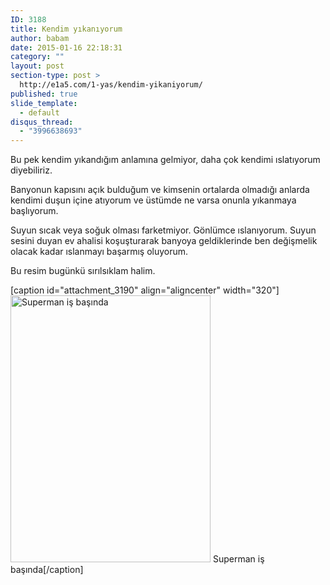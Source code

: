```yaml
---
ID: 3188
title: Kendim yıkanıyorum
author: babam
date: 2015-01-16 22:18:31
category: ""
layout: post
section-type: post >
  http://e1a5.com/1-yas/kendim-yikaniyorum/
published: true
slide_template:
  - default
disqus_thread:
  - "3996638693"
---
```

Bu pek kendim yıkandığım anlamına gelmiyor, daha çok kendimi ıslatıyorum diyebiliriz.

Banyonun kapısını açık bulduğum ve kimsenin ortalarda olmadığı anlarda kendimi duşun içine atıyorum ve üstümde ne varsa onunla yıkanmaya başlıyorum.

Suyun sıcak veya soğuk olması farketmiyor. Gönlümce ıslanıyorum. Suyun sesini duyan ev ahalisi koşuşturarak banyoya geldiklerinde ben değişmelik olacak kadar ıslanmayı başarmış oluyorum.

Bu resim bugünkü sırılsıklam halim.

[caption id="attachment_3190" align="aligncenter" width="320"]<a href="http://e1a5.com/wp-content/uploads/2015/02/superman_isbasinda.jpg"><img class="size-full wp-image-3190" src="http://e1a5.com/wp-content/uploads/2015/02/superman_isbasinda.jpg" alt="Superman iş başında" width="320" height="427" /></a> Superman iş başında[/caption]
